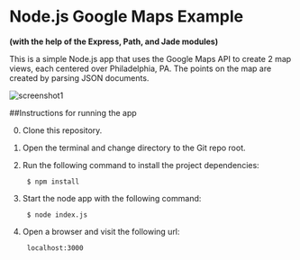 # Node.js Google Maps Example
**(with the help of the Express, Path, and Jade modules)**

This is a simple Node.js app that uses the Google Maps API to create 2 map views, each centered over Philadelphia, PA. The points on the map are created by parsing JSON documents.

![screenshot1](https://michaelck.github.io/nodejs-googlemaps-example/screenshot1.png)

##Instructions for running the app

0. Clone this repository.
1. Open the terminal and change directory to the Git repo root.
2. Run the following command to install the project dependencies:

        $ npm install
3. Start the node app with the following command:

        $ node index.js
4. Open a browser and visit the following url:

        localhost:3000

